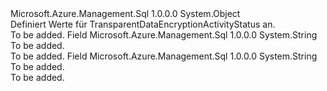 <Type Name="TransparentDataEncryptionActivityStatus" FullName="Microsoft.Azure.Management.Sql.Models.TransparentDataEncryptionActivityStatus">
  <TypeSignature Language="C#" Value="public static class TransparentDataEncryptionActivityStatus" />
  <TypeSignature Language="ILAsm" Value=".class public auto ansi abstract sealed beforefieldinit TransparentDataEncryptionActivityStatus extends System.Object" />
  <TypeSignature Language="DocId" Value="T:Microsoft.Azure.Management.Sql.Models.TransparentDataEncryptionActivityStatus" />
  <TypeSignature Language="VB.NET" Value="Public Class TransparentDataEncryptionActivityStatus" />
  <TypeSignature Language="F#" Value="type TransparentDataEncryptionActivityStatus = class" />
  <AssemblyInfo>
    <AssemblyName>Microsoft.Azure.Management.Sql</AssemblyName>
    <AssemblyVersion>1.0.0.0</AssemblyVersion>
  </AssemblyInfo>
  <Base>
    <BaseTypeName>System.Object</BaseTypeName>
  </Base>
  <Interfaces />
  <Docs>
    <summary>
            Definiert Werte für TransparentDataEncryptionActivityStatus an.
            </summary>
    <remarks>To be added.</remarks>
  </Docs>
  <Members>
    <Member MemberName="Decrypting">
      <MemberSignature Language="C#" Value="public const string Decrypting;" />
      <MemberSignature Language="ILAsm" Value=".field public static literal string Decrypting" />
      <MemberSignature Language="DocId" Value="F:Microsoft.Azure.Management.Sql.Models.TransparentDataEncryptionActivityStatus.Decrypting" />
      <MemberSignature Language="VB.NET" Value="Public Const Decrypting As String " />
      <MemberSignature Language="F#" Value="val mutable Decrypting : string" Usage="Microsoft.Azure.Management.Sql.Models.TransparentDataEncryptionActivityStatus.Decrypting" />
      <MemberType>Field</MemberType>
      <AssemblyInfo>
        <AssemblyName>Microsoft.Azure.Management.Sql</AssemblyName>
        <AssemblyVersion>1.0.0.0</AssemblyVersion>
      </AssemblyInfo>
      <ReturnValue>
        <ReturnType>System.String</ReturnType>
      </ReturnValue>
      <Docs>
        <summary>To be added.</summary>
        <remarks>To be added.</remarks>
      </Docs>
    </Member>
    <Member MemberName="Encrypting">
      <MemberSignature Language="C#" Value="public const string Encrypting;" />
      <MemberSignature Language="ILAsm" Value=".field public static literal string Encrypting" />
      <MemberSignature Language="DocId" Value="F:Microsoft.Azure.Management.Sql.Models.TransparentDataEncryptionActivityStatus.Encrypting" />
      <MemberSignature Language="VB.NET" Value="Public Const Encrypting As String " />
      <MemberSignature Language="F#" Value="val mutable Encrypting : string" Usage="Microsoft.Azure.Management.Sql.Models.TransparentDataEncryptionActivityStatus.Encrypting" />
      <MemberType>Field</MemberType>
      <AssemblyInfo>
        <AssemblyName>Microsoft.Azure.Management.Sql</AssemblyName>
        <AssemblyVersion>1.0.0.0</AssemblyVersion>
      </AssemblyInfo>
      <ReturnValue>
        <ReturnType>System.String</ReturnType>
      </ReturnValue>
      <Docs>
        <summary>To be added.</summary>
        <remarks>To be added.</remarks>
      </Docs>
    </Member>
  </Members>
</Type>
